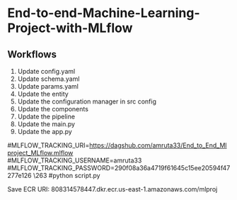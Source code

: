 # End-to-end-Machine-Learning-Project-with-MLflow


## Workflows

1. Update config.yaml
2. Update schema.yaml
3. Update params.yaml
4. Update the entity
5. Update the configuration manager in src config
6. Update the components
7. Update the pipeline 
8. Update the main.py
9. Update the app.py





#MLFLOW_TRACKING_URI=https://dagshub.com/amruta33/End_to_End_Mlproject_MLflow.mlflow \
#MLFLOW_TRACKING_USERNAME=amruta33 \
#MLFLOW_TRACKING_PASSWORD=290f08a36a4719f61645c15ee20594f47277e126 \263
#python script.py




Save ECR URI: 808314578447.dkr.ecr.us-east-1.amazonaws.com/mlproj
